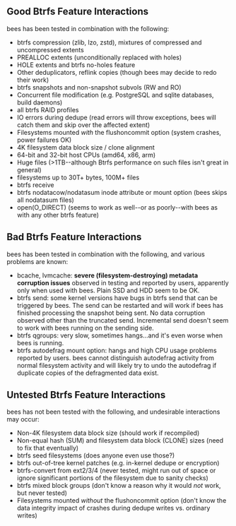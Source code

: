 Good Btrfs Feature Interactions
-------------------------------

bees has been tested in combination with the following:

* btrfs compression (zlib, lzo, zstd), mixtures of compressed and uncompressed extents
* PREALLOC extents (unconditionally replaced with holes)
* HOLE extents and btrfs no-holes feature
* Other deduplicators, reflink copies (though bees may decide to redo their work)
* btrfs snapshots and non-snapshot subvols (RW and RO)
* Concurrent file modification (e.g. PostgreSQL and sqlite databases, build daemons)
* all btrfs RAID profiles
* IO errors during dedupe (read errors will throw exceptions, bees will catch them and skip over the affected extent)
* Filesystems mounted *with* the flushoncommit option (system crashes, power failures OK)
* 4K filesystem data block size / clone alignment
* 64-bit and 32-bit host CPUs (amd64, x86, arm)
* Huge files (>1TB--although Btrfs performance on such files isn't great in general)
* filesystems up to 30T+ bytes, 100M+ files
* btrfs receive
* btrfs nodatacow/nodatasum inode attribute or mount option (bees skips all nodatasum files)
* open(O_DIRECT) (seems to work as well--or as poorly--with bees as with any other btrfs feature)

Bad Btrfs Feature Interactions
------------------------------

bees has been tested in combination with the following, and various problems are known:

* bcache, lvmcache:  **severe (filesystem-destroying) metadata corruption
  issues** observed in testing and reported by users, apparently only when
  used with bees.  Plain SSD and HDD seem to be OK.
* btrfs send:  some kernel versions have bugs in btrfs send that can be
  triggered by bees.  The send can be restarted and will work if bees
  has finished processing the snapshot being sent.  No data corruption
  observed other than the truncated send.  Incremental send doesn't seem
  to work with bees running on the sending side.
* btrfs qgroups:  very slow, sometimes hangs...and it's even worse when
  bees is running.
* btrfs autodefrag mount option:  hangs and high CPU usage problems
  reported by users.  bees cannot distinguish autodefrag activity from
  normal filesystem activity and will likely try to undo the autodefrag
  if duplicate copies of the defragmented data exist.

Untested Btrfs Feature Interactions
-----------------------------------

bees has not been tested with the following, and undesirable interactions may occur:

* Non-4K filesystem data block size (should work if recompiled)
* Non-equal hash (SUM) and filesystem data block (CLONE) sizes (need to fix that eventually)
* btrfs seed filesystems (does anyone even use those?)
* btrfs out-of-tree kernel patches (e.g. in-kernel dedupe or encryption)
* btrfs-convert from ext2/3/4 (never tested, might run out of space or ignore significant portions of the filesystem due to sanity checks)
* btrfs mixed block groups (don't know a reason why it would *not* work, but never tested)
* Filesystems mounted *without* the flushoncommit option (don't know the data integrity impact of crashes during dedupe writes vs. ordinary writes)

